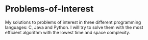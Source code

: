 # Problems-of-Interest
My solutions to problems of interest in three different programming languages: C, Java and Python. I will try to solve them with the most efficient algorithm with the lowest time and space complexity.
